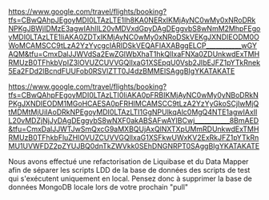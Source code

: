 https://www.google.com/travel/flights/booking?tfs=CBwQAhpJEgoyMDI0LTAzLTE1Ih8KA0NERxIKMjAyNC0wMy0xNRoDRkNPKgJBWjIDMzE3agwIAhIIL20vMDVxdGpyDAgDEggvbS8wNmM2MhpFEgoyMDI0LTAzLTE1IiAKA0ZDTxIKMjAyNC0wMy0xNRoDSkVEKgJXNDIEODM0OWoMCAMSCC9tLzA2YzYycgcIARIDSkVEQAFIAXABggELCP___________wGYAQM&tfu=CmxDalJJWVdSa2EwZGlWbXhaT1hkQlIxaFNXa0ZDUnkwdExTMHRMUzB0TFhkbVpIZ3lOVUZCUVVGQlIxaG1XSEpqU0Vsb2JIbEJFZ1pYTkRnek5Ea2FDd2lBcndFUUFob0RSVlZTT0J4dzBMMEISAggBIgYKATAKATE


https://www.google.com/travel/flights/booking?tfs=CBwQAhpFEgoyMDI0LTAzLTI0IiAKA0pFRBIKMjAyNC0wMy0yNBoDRkNPKgJXNDIEODM1MGoHCAESA0pFRHIMCAMSCC9tLzA2YzYyGkoSCjIwMjQtMDMtMjUiIAoDRkNPEgoyMDI0LTAzLTI1GgNPUlkqAlc0MgQ4NTE1agwIAxIIL20vMDZjNjJyDAgDEggvbS8wNXF0akABSAFwAYIBCwj___________8BmAED&tfu=CmxDalJJWTJwSmQxcG9aMXBQUjAxQlNXTXpUMmRDUnkwdExTMHRMUzB0TFhkbFluZHlOVUZCUVVGQlIxaG1XSFkwUWxKV2ExRkJFZ1pYTkRnMU1UVWFDZ2pZYUJBQ0dnTkZWVkk0SEhDNGNRPT0SAggBIgYKATAKATE



Nous avons effectué une refactorisation de Liquibase et du Data Mapper afin de séparer les scripts LDD de la base de données des scripts de test qui s'exécutent uniquement en local. Pensez donc à supprimer la base de données MongoDB locale lors de votre prochain "pull"

